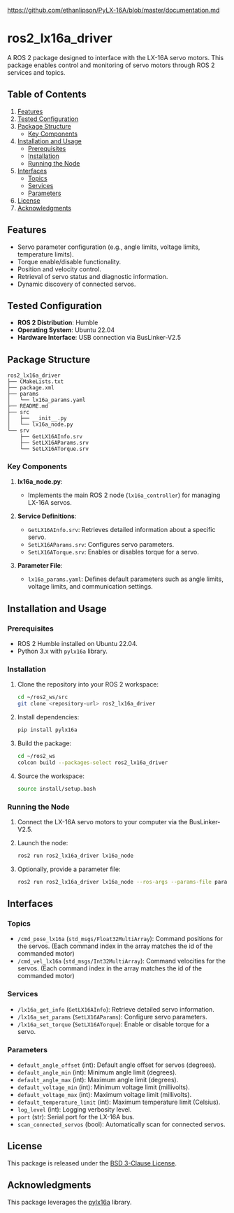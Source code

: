https://github.com/ethanlipson/PyLX-16A/blob/master/documentation.md

# ros2_lx16a_driver

A ROS 2 package designed to interface with the LX-16A servo motors. This package enables control and monitoring of servo motors through ROS 2 services and topics.

## Table of Contents

1. [Features](#features)
2. [Tested Configuration](#tested-configuration)
3. [Package Structure](#package-structure)
   - [Key Components](#key-components)
4. [Installation and Usage](#installation-and-usage)
   - [Prerequisites](#prerequisites)
   - [Installation](#installation)
   - [Running the Node](#running-the-node)
5. [Interfaces](#interfaces)
   - [Topics](#topics)
   - [Services](#services)
   - [Parameters](#parameters)
6. [License](#license)
7. [Acknowledgments](#acknowledgments)

## Features

- Servo parameter configuration (e.g., angle limits, voltage limits, temperature limits).
- Torque enable/disable functionality.
- Position and velocity control.
- Retrieval of servo status and diagnostic information.
- Dynamic discovery of connected servos.

## Tested Configuration

- **ROS 2 Distribution**: Humble
- **Operating System**: Ubuntu 22.04
- **Hardware Interface**: USB connection via BusLinker-V2.5

## Package Structure

```plaintext
ros2_lx16a_driver
├── CMakeLists.txt
├── package.xml
├── params
│   └── lx16a_params.yaml
├── README.md
├── src
│   ├── __init__.py
│   └── lx16a_node.py
└── srv
    ├── GetLX16AInfo.srv
    ├── SetLX16AParams.srv
    └── SetLX16ATorque.srv
```

### Key Components

1. **lx16a_node.py**:
   - Implements the main ROS 2 node (`lx16a_controller`) for managing LX-16A servos.

2. **Service Definitions**:
   - `GetLX16AInfo.srv`: Retrieves detailed information about a specific servo.
   - `SetLX16AParams.srv`: Configures servo parameters.
   - `SetLX16ATorque.srv`: Enables or disables torque for a servo.

3. **Parameter File**:
   - `lx16a_params.yaml`: Defines default parameters such as angle limits, voltage limits, and communication settings.

## Installation and Usage

### Prerequisites

- ROS 2 Humble installed on Ubuntu 22.04.
- Python 3.x with `pylx16a` library.

### Installation

1. Clone the repository into your ROS 2 workspace:
   ```bash
   cd ~/ros2_ws/src
   git clone <repository-url> ros2_lx16a_driver
   ```

2. Install dependencies:
   ```bash
   pip install pylx16a
   ```

3. Build the package:
   ```bash
   cd ~/ros2_ws
   colcon build --packages-select ros2_lx16a_driver
   ```

4. Source the workspace:
   ```bash
   source install/setup.bash
   ```

### Running the Node

1. Connect the LX-16A servo motors to your computer via the BusLinker-V2.5.

2. Launch the node:
   ```bash
   ros2 run ros2_lx16a_driver lx16a_node
   ```

3. Optionally, provide a parameter file:
   ```bash
   ros2 run ros2_lx16a_driver lx16a_node --ros-args --params-file params/lx16a_params.yaml
   ```

## Interfaces

### Topics

- `/cmd_pose_lx16a` (`std_msgs/Float32MultiArray`): Command positions for the servos. (Each command index in the array matches the id of the commanded motor)
- `/cmd_vel_lx16a` (`std_msgs/Int32MultiArray`): Command velocities for the servos. (Each command index in the array matches the id of the commanded motor)

### Services

- `/lx16a_get_info` (`GetLX16AInfo`): Retrieve detailed servo information.
- `/lx16a_set_params` (`SetLX16AParams`): Configure servo parameters.
- `/lx16a_set_torque` (`SetLX16ATorque`): Enable or disable torque for a servo.

### Parameters

- `default_angle_offset` (int): Default angle offset for servos (degrees).
- `default_angle_min` (int): Minimum angle limit (degrees).
- `default_angle_max` (int): Maximum angle limit (degrees).
- `default_voltage_min` (int): Minimum voltage limit (millivolts).
- `default_voltage_max` (int): Maximum voltage limit (millivolts).
- `default_temperature_limit` (int): Maximum temperature limit (Celsius).
- `log_level` (int): Logging verbosity level.
- `port` (str): Serial port for the LX-16A bus.
- `scan_connected_servos` (bool): Automatically scan for connected servos.

## License

This package is released under the [BSD 3-Clause License](LICENSE).

## Acknowledgments

This package leverages the [pylx16a](https://github.com/ethanlipson/PyLX-16A/blob/master/documentation.md) library.

